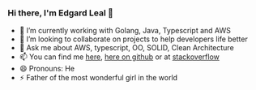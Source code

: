 ### Hi there, I'm Edgard Leal 👋

- 🔭 I’m currently working with Golang, Java, Typescript and AWS
- 👯 I’m looking to collaborate on projects to help developers life better
- 💬 Ask me about AWS, typescript, OO, SOLID, Clean Architecture
- 📫 You can find me [here](https://profile.codersrank.io/user/edgardleal/), [here on github](https://github.com/edgardleal/) or at [stackoverflow](https://stackoverflow.com/users/1959181/edgard-leal)
- 😄 Pronouns: He
- ⚡ Father of the most wonderful girl in the world
